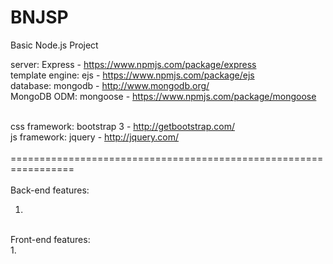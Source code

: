 # BNJSP
Basic Node.js Project

server: Express - https://www.npmjs.com/package/express <br>
template engine: ejs - https://www.npmjs.com/package/ejs <br>
database: mongodb - http://www.mongodb.org/ <br>
MongoDB ODM: mongoose - https://www.npmjs.com/package/mongoose <br><br>

css framework: bootstrap 3 - http://getbootstrap.com/ <br>
js framework: jquery - http://jquery.com/ <br>
<br>
================================================================= <br>
<br>
Back-end features: <br>
1. <br>
<br>
Front-end features: <br>
1.<br>
